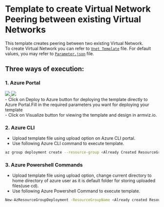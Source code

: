 #  Template to create Virtual Network Peering between existing Virtual Networks
This template creates peering between two existing Virtual Network.<br/>
To create Virtual Network you can refer to [`Vnet Template`](https://github.com/riyaagrahari/ARM-Templates/blob/master/VNet_Template_SingleSubnet/Template.json) file.
For default values, you may refer to [`Parameter.json`](https://github.com/riyaagrahari/ARM-Templates/blob/master/Vnet_Peering_Template/Parameter.json) file.

## Three ways of execution:

### 1. Azure Portal 

<a href="https://portal.azure.com/#create/Microsoft.Template/uri/https%3A%2F%2Fraw.githubusercontent.com%2Friyaagrahari%2FARM-Templates%2Fmaster%2FVnet_Peering_Template%2FTemplate.json" target="_blank">
    <img src="http://azuredeploy.net/deploybutton.png"/>
</a>
<a href="http://armviz.io/#/?load=https%3A%2F%2Fraw.githubusercontent.com%2Friyaagrahari%2FARM-Templates%2Fmaster%2FVnet_Peering_Template%2FTemplate.json" target="_blank">
    <img src="http://armviz.io/visualizebutton.png"/>
</a>
<br />
- Click on Deploy to Azure button for deploying the template directly to Azure Portal.Fill in the required parameters you want for deploying your template<br/>
- Click on Visualize button for viewing the template and design in armviz.io.<br />

### 2. Azure CLI 

- Upload template file using upload option on Azure CLI portal.<br />
- Use following Azure CLI command to execute template.
```bash
az group deployment create --resource-group <Already Created ResourceGroupName> --template-file template.json
```
### 3. Azure Powershell Commands

- Upload template file using upload option, change current directory to home directory of azure user as it is default folder for storing uploaded files(use cd).<br />
- Use following Azure Powershell Command to execute template.
```bash
New-AzResourceGroupDeployment -ResourceGroupName <Already created ResourceGroupName>  -TemplateFile template.json
```
